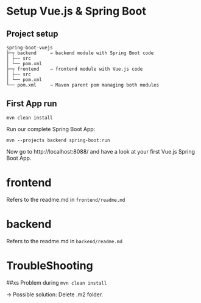 # Setup Vue.js & Spring Boot

## Project setup

```
spring-boot-vuejs
├─┬ backend     → backend module with Spring Boot code
│ ├── src
│ └── pom.xml
├─┬ frontend    → frontend module with Vue.js code
│ ├── src
│ └── pom.xml
└── pom.xml     → Maven parent pom managing both modules
```

## First App run

```
mvn clean install
```

Run our complete Spring Boot App:

```
mvn --projects backend spring-boot:run
```

Now go to http://localhost:8088/ and have a look at your first Vue.js Spring Boot App.


# frontend

Refers to the readme.md in ```frontend/readme.md```


# backend 

Refers to the readme.md in ```backend/readme.md```


# TroubleShooting 

##xs Problem during ```mvn clean install```

  -> Possible solution: Delete .m2 folder.


